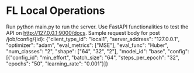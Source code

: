 # FL Local Operations


Run python main.py to run the server.
Use FastAPI functionalities to test the API on http://127.0.0.1:9000/docs.
Sample request body for post /job/config/{id}:
{"client_type_id": "local1",
 "server_address": "127.0.0.1",
 "optimizer": "adam",
 "eval_metrics": ["MSE"],
 "eval_func": "Huber",
 "num_classes": "2",
 "shape": ["64", "32", "2"],
 "model_id": "base",
 "config": [{"config_id": "min_effort",
   "batch_size": "64",
   "steps_per_epoch": "32",
   "epochs": "50",
   "learning_rate": "0.001"}]}